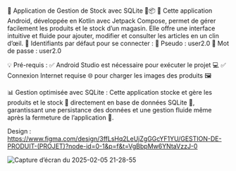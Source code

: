 🔐 Application de Gestion de Stock avec SQLite 🛒📦
🚀 Cette application Android, développée en Kotlin avec Jetpack Compose, permet de gérer facilement les produits et le stock d’un magasin. Elle offre une interface intuitive et fluide pour ajouter, modifier et consulter les articles en un clin d’œil.
🚀 Identifiants par défaut pour se connecter :
🎯 Pseudo : user2.0
🎯 Mot de passe : user2.0

💡 Pré-requis :
✅ Android Studio est nécessaire pour exécuter le projet 💻
✅ Connexion Internet requise 🌐 pour charger les images des produits 🖼️

📊 Gestion optimisée avec SQLite :
Cette application stocke et gère les produits et le stock 🏪 directement en base de données SQLite 💾, garantissant une persistance des données et une gestion fluide même après la fermeture de l’application 🔄.

Design : https://www.figma.com/design/3ffLsHq2LeUjZgGGcYF1YU/GESTION-DE-PRODUIT-(PROJET)?node-id=0-1&p=f&t=VgBbpMw6YNtaVzzJ-0

![Capture d’écran du 2025-02-05 21-28-55](https://github.com/user-attachments/assets/7afc296e-5d46-4440-9d38-9ccef5f5688b)

